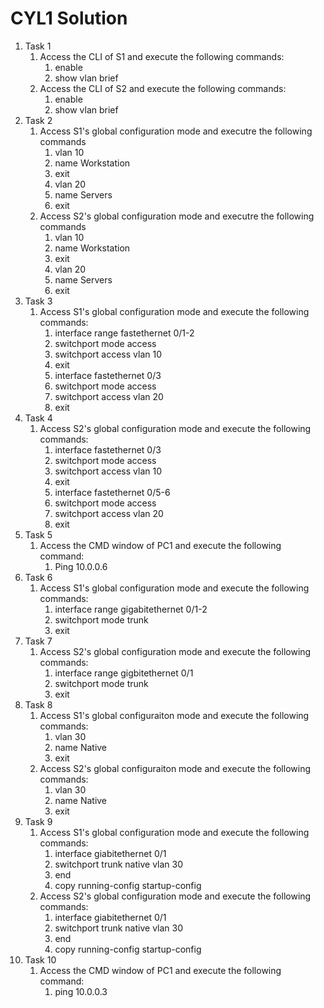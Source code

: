 # CYL1 Solution

1. Task 1
   1. Access the CLI of S1 and execute the following commands:
      1. enable
      2. show vlan brief
   2. Access the CLI of S2 and execute the following commands:
      1. enable
      2. show vlan brief
2. Task 2
   1. Access S1's global configuration mode and executre the following commands
      1. vlan 10
      2. name Workstation
      3. exit
      4. vlan 20
      5. name Servers
      6. exit
   2. Access S2's global configuration mode and executre the following commands
      1. vlan 10
      2. name Workstation
      3. exit
      4. vlan 20
      5. name Servers
      6. exit
3. Task 3
   1. Access S1's global configuration mode and execute the following commands:
      1. interface range fastethernet 0/1-2
      2. switchport mode access
      3. switchport access vlan 10
      4. exit
      5. interface fastethernet 0/3
      6. switchport mode access
      7. switchport access vlan 20
      8. exit
4. Task 4
   1. Access S2's global configuration mode and execute the following commands:
      1. interface fastethernet 0/3
      2. switchport mode access
      3. switchport access vlan 10
      4. exit
      5. interface fastethernet 0/5-6
      6. switchport mode access
      7. switchport access vlan 20
      8. exit
5. Task 5
   1. Access the CMD window of PC1 and execute the following command:
      1. Ping 10.0.0.6
6. Task 6
   1. Access S1's global configuration mode and execute the following commands:
      1. interface range gigabitethernet 0/1-2
      2. switchport mode trunk
      3. exit
7. Task 7
   1. Access S2's global configuration mode and execute the following commands:
      1. interface range gigbitethernet 0/1
      2. switchport mode trunk
      3. exit
8. Task 8
   1. Access S1's global configuraiton mode and execute the following commands:
      1. vlan 30
      2. name Native
      3. exit
   2. Access S2's global configuraiton mode and execute the following commands:
      1. vlan 30
      2. name Native
      3. exit
9. Task 9
   1. Access S1's global configuration mode and execute the following commands:
       1. interface giabitethernet 0/1
       2. switchport trunk native vlan 30
       3. end
       4. copy running-config startup-config
   2. Access S2's global configuration mode and execute the following commands:
       1. interface giabitethernet 0/1
       2. switchport trunk native vlan 30
       3. end
       4. copy running-config startup-config
10. Task 10
    1. Access the CMD window of PC1 and execute the following command:
        1. ping 10.0.0.3
